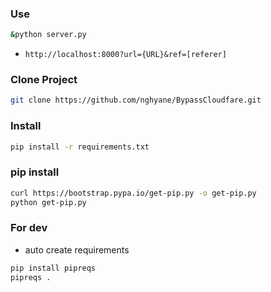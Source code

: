 ### Use
```bash
&python server.py
```
- ``http://localhost:8000?url={URL}&ref=[referer]``

### Clone Project
```bash
git clone https://github.com/nghyane/BypassCloudfare.git
```
### Install

```bash
pip install -r requirements.txt
```

### pip install
```bash
curl https://bootstrap.pypa.io/get-pip.py -o get-pip.py
python get-pip.py
```

### For dev
- auto create requirements
```bash 
pip install pipreqs
pipreqs .
```
